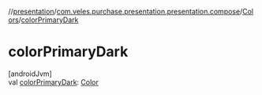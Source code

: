 //[presentation](../../../index.md)/[com.veles.purchase.presentation.presentation.compose](../index.md)/[Colors](index.md)/[colorPrimaryDark](color-primary-dark.md)

# colorPrimaryDark

[androidJvm]\
val [colorPrimaryDark](color-primary-dark.md): [Color](https://developer.android.com/reference/kotlin/androidx/compose/ui/graphics/Color.html)
